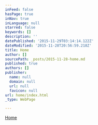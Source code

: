 ```yaml
---
inFeed: false
hasPage: true
inNav: true
inLanguage: null
starred: false
keywords: []
description: ''
datePublished: '2015-11-29T03:14:14.122Z'
dateModified: '2015-11-28T20:56:59.218Z'
title: Home
author: []
sourcePath: _posts/2015-11-28-home.md
published: true
authors: []
publisher:
  name: null
  domain: null
  url: null
  favicon: null
url: home/index.html
_type: WebPage

---
```

[Home][0]

[0]: https://thegrid.ai/simpletwist/